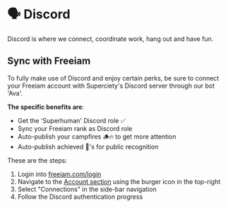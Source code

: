 # 🗣 Discord

Discord is where we connect, coordinate work, hang out and have fun.

## Sync with Freeiam

To fully make use of Discord and enjoy certain perks, be sure to connect your Freeiam account with Superciety's Discord server through our bot 'Ava'.

**The specific benefits are**:

- Get the 'Superhuman' Discord role ✅
- Sync your Freeiam rank as Discord role
- Auto-publish your campfires 🪵🔥 to get more attention
- Auto-publish achieved 💯's for public recognition

These are the steps:

1. Login into [freeiam.com/login](https://freeiam.com/login)
2. Navigate to the [Account section](https://my.freeiam.com/account) using the burger icon in the top-right
3. Select "Connections" in the side-bar navigation
4. Follow the Discord authentication progress
